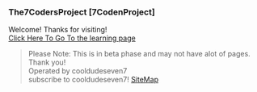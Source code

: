 ### The7CodersProject [7CodenProject]
Welcome! Thanks for visiting!\
[Click Here To Go To the learning page](PagesWithExternalitems/intro.html)
> Please Note: This is in beta phase and may not have alot of pages. Thank you!\
> Operated by cooldudeseven7\
> subscribe to cooldudeseven7!
[SiteMap](Map.html)
